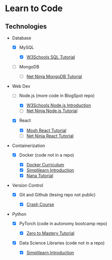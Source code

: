 # Learn to Code

## Technologies

-   Database

    -   [x] MySQL

        -   [x] [W3Schools SQL Tutorial](https://www.w3schools.com/sql)

    -   [ ] MongoDB

        -   [ ] [Net Ninja MongoDB Tutorial](https://www.youtube.com/watch?v=ExcRbA7fy_A&list=PL4cUxeGkcC9h77dJ-QJlwGlZlTd4ecZOA&index=2)

-   Web Dev

    -   [ ] Node.js (more code in BlogSpot repo)

        -   [x] [W3Schools Node.js Introduction](https://www.w3schools.com/nodejs/)
        -   [ ] [Net Ninja Node.js Tutorial](https://www.youtube.com/watch?v=zb3Qk8SG5Ms&list=PL4cUxeGkcC9jsz4LDYc6kv3ymONOKxwBU&ab_channel=NetNinja)

    -   [x] React

        -   [x] [Mosh React Tutorial](https://www.youtube.com/watch?v=SqcY0GlETPk)
        -   [ ] [Net Ninja React Tutorial](https://www.youtube.com/watch?v=j942wKiXFu8&list=PL4cUxeGkcC9gZD-Tvwfod2gaISzfRiP9d&index=2)

-   Containerization

    -   [x] Docker (code not in a repo)

        -   [x] [Docker Curriculum](https://docker-curriculum.com/)
        -   [x] [Simplilearn Introduction](https://www.youtube.com/watch?v=rOTqprHv1YE)
        -   [x] [Nana Tutorial](https://www.youtube.com/watch?v=3c-iBn73dDE)

-   Version Control

    -   [x] Git and Github (tesing repo not public)

        -   [x] [Crash Course](https://www.youtube.com/watch?v=RGOj5yH7evk)

-   Python

    -   [x] PyTorch (code in autonomy bootcamp repo)

        -   [x] [Zero to Mastery Tutorial](https://www.learnpytorch.io/)

    -   [x] Data Science Libraries (code not in a repo)

        -   [x] [Simplilearn Introduction](https://www.youtube.com/watch?v=Ee8dDnwq374)
